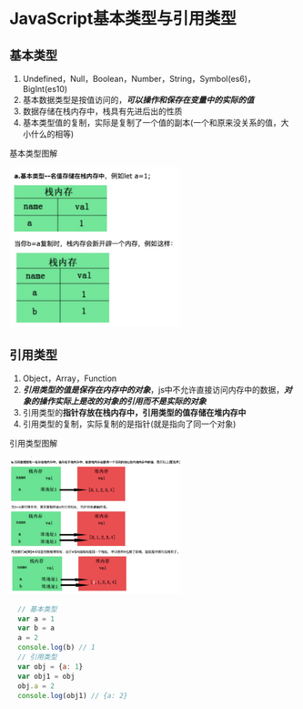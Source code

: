 # JavaScript基本类型与引用类型

## 基本类型

1. Undefined，Null，Boolean，Number，String，Symbol(es6)，BigInt(es10)  
2. 基本数据类型是按值访问的，***可以操作和保存在变量中的实际的值***  
3. 数据存储在栈内存中，栈具有先进后出的性质  
4. 基本类型值的复制，实际是复制了一个值的副本(一个和原来没关系的值，大小什么的相等)  

基本类型图解

<img src='./image/01.jpg' width='300' />

## 引用类型

1. Object，Array，Function  
2. ***引用类型的值是保存在内存中的对象***，js中不允许直接访问内存中的数据，***对象的操作实际上是改的对象的引用而不是实际的对象***
3. 引用类型的**指针存放在栈内存中，引用类型的值存储在堆内存中**
4. 引用类型的复制，实际复制的是指针(就是指向了同一个对象)

引用类型图解

<img src='./image/02.jpg' width='300' />

```javascript
  // 基本类型
  var a = 1
  var b = a
  a = 2
  console.log(b) // 1
  // 引用类型
  var obj = {a: 1}
  var obj1 = obj
  obj.a = 2
  console.log(obj1) // {a: 2}
```
